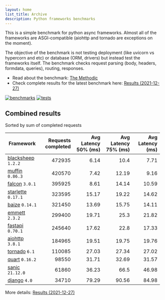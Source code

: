 ```yaml
---
layout: home
list_title: Archive
description: Python frameworks benchmarks
---
```


<script src="https://cdn.jsdelivr.net/npm/chart.js@3.2.1/dist/chart.min.js"></script>

This is a simple benchmark for python async frameworks. Almost all of the
frameworks are ASGI-compatible (aiohttp and tornado are exceptions on the
moment).

The objective of the benchmark is not testing deployment (like uvicorn vs
hypercorn and etc) or database (ORM, drivers) but instead test the frameworks
itself. The benchmark checks request parsing (body, headers, formdata,
queries), routing, responses.

* Read about the benchmark: [The Methodic](methodic.md)
* Check complete results for the latest benchmark here: [Results (2021-12-27)](_posts/2021-12-27-results.md)

[![benchmarks](https://github.com/klen/py-frameworks-bench/actions/workflows/benchmarks.yml/badge.svg)](https://github.com/klen/py-frameworks-bench/actions/workflows/benchmarks.yml)
[![tests](https://github.com/klen/py-frameworks-bench/actions/workflows/tests.yml/badge.svg)](https://github.com/klen/py-frameworks-bench/actions/workflows/tests.yml)

## Combined results

<canvas id="chart" style="margin-bottom: 2em"></canvas>
<script>
    var ctx = document.getElementById('chart').getContext('2d');
    var myChart = new Chart(ctx, {
        type: 'bar',
        data: {
            labels: ['blacksheep','muffin','falcon','starlette','baize','emmett','fastapi','aiohttp','tornado','quart','sanic','django',],
            datasets: [
                {
                    label: '# of requests',
                    data: ['472935','420570','395925','323595','321450','299400','245640','184965','110085','98550','61860','34710',],
                    backgroundColor: [
                        '#4E79A7', '#A0CBE8', '#F28E2B', '#FFBE7D', '#59A14F', '#8CD17D', '#B6992D', '#F1CE63', '#499894', '#86BCB6', '#E15759', '#FF9D9A', '#79706E', '#BAB0AC', '#D37295', '#FABFD2', '#B07AA1', '#D4A6C8', '#9D7660', '#D7B5A6',
                    ]
                },
            ]
        }
    });
</script>

Sorted by sum of completed requests

| Framework | Requests completed | Avg Latency 50% (ms) | Avg Latency 75% (ms) | Avg Latency (ms) |
| --------- | -----------------: | -------------------: | -------------------: | ---------------: |
| [blacksheep](https://pypi.org/project/blacksheep/) `1.2.2` | 472935 | 6.14 | 10.4 | 7.71
| [muffin](https://pypi.org/project/muffin/) `0.86.3` | 420570 | 7.42 | 12.19 | 9.16
| [falcon](https://pypi.org/project/falcon/) `3.0.1` | 395925 | 8.61 | 14.14 | 10.59
| [starlette](https://pypi.org/project/starlette/) `0.17.1` | 323595 | 15.17 | 19.22 | 14.62
| [baize](https://pypi.org/project/baize/) `0.14.1` | 321450 | 13.69 | 15.75 | 14.11
| [emmett](https://pypi.org/project/emmett/) `2.3.2` | 299400 | 19.71 | 25.3 | 21.82
| [fastapi](https://pypi.org/project/fastapi/) `0.70.1` | 245640 | 17.62 | 22.8 | 17.33
| [aiohttp](https://pypi.org/project/aiohttp/) `3.8.1` | 184965 | 19.51 | 19.75 | 19.76
| [tornado](https://pypi.org/project/tornado/) `6.1` | 110085 | 27.03 | 27.34 | 27.02
| [quart](https://pypi.org/project/quart/) `0.16.2` | 98550 | 31.71 | 32.69 | 31.57
| [sanic](https://pypi.org/project/sanic/) `21.12.0` | 61860 | 36.23 | 66.5 | 46.98
| [django](https://pypi.org/project/django/) `4.0` | 34710 | 79.29 | 90.56 | 84.98


More details: [Results (2021-12-27)](_posts/2021-12-27-results.md)